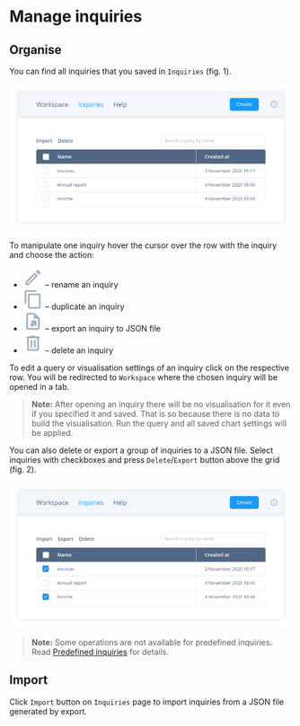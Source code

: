 # Manage inquiries

## Organise

You can find all inquiries that you saved in `Inquiries` (fig. 1).

![Fig. 1: Inquiries](./img/Screenshot_my_inquiries.png)

To manipulate one inquiry hover the cursor over the row with the inquiry and
choose the action:

* ![](./img/rename.svg) – rename an inquiry
* ![](./img/copy.svg) – duplicate an inquiry
* ![](./img/file-export.svg) – export an inquiry to JSON file
* ![](./img/delete.svg) – delete an inquiry

To edit a query or visualisation settings of an inquiry click on the respective
row. You will be redirected to `Workspace` where the chosen inquiry will be
opened in a tab.

> **Note:** After opening an inquiry there will be no visualisation for it even
> if you specified it and saved. That is so because there is no data to build
> the visualisation. Run the query and all saved chart settings will be applied.

You can also delete or export a group of inquiries to a JSON file. Select
inquiries with checkboxes and press `Delete`/`Export` button above the grid
(fig. 2).

![Fig. 2: Inquiries: a group of inquiries is selected](./img/Screenshot_group.png)

> **Note:** Some operations are not available for predefined inquiries. Read
> [Predefined inquiries][1] for details.

## Import

Click `Import` button on `Inquiries` page to import inquiries from a JSON file
generated by export.

[1]: ../Predefined-inquiries
